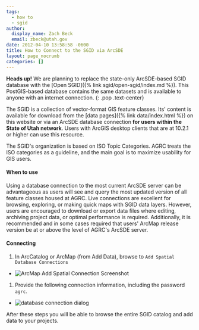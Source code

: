 ```yaml
---
tags:
  - how to
  - sgid
author:
  display_name: Zach Beck
  email: zbeck@utah.gov
date: 2012-04-10 13:58:58 -0600
title: How to Connect to the SGID via ArcSDE
layout: page_nocrumb
categories: []
---
```


**Heads up!** We are planning to replace the state-only ArcSDE-based SGID database with the [Open SGID]({% link sgid/open-sgid/index.md %}). This PostGIS-based database contains the same datasets and is available to anyone with an internet connection.
{: .pop .text-center}

The SGID is a collection of vector-format GIS feature classes. Its' content is available for download from the [data pages]({% link data/index.html %}) on this website or via an ArcSDE database connection **for users within the State of Utah network**. Users with ArcGIS desktop clients that are at 10.2.1 or higher can use this resource.

The SGID's organization is based on ISO Topic Categories. AGRC treats the ISO categories as a guideline, and the main goal is to maximize usability for GIS users.

#### When to use

Using a database connection to the most current ArcSDE server can be advantageous as users will see and query the most updated version of all feature classes housed at AGRC. Live connections are excellent for browsing, exploring, or making quick maps with SGID data layers. However, users are encouraged to download or export data files where editing, archiving project data, or optimal performance is required. Additionally, it is recommended and in some cases required that users' ArcMap release version be at or above the level of AGRC's ArcSDE server.

#### Connecting

1. In ArcCatalog or ArcMap (from Add Data), browse to `Add Spatial Database Connections`
  - <img src="{% link images/connect_tree.png %}" alt="ArcMap Add Spatial Connection Screenshot" />
1. Provide the following connection information, including the password `agrc`.
  - <img src="{% link images/sgidconnect.png %}" title="database connection dialog" alt="database connection dialog" />

After these steps you will be able to browse the entire SGID catalog and add data to your projects.
